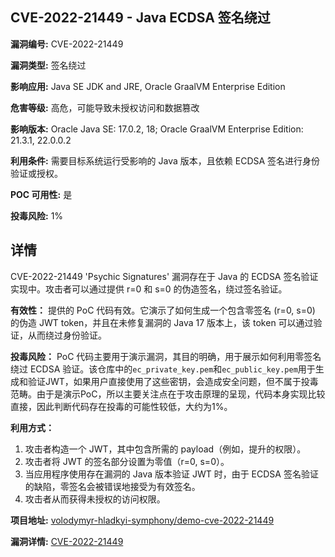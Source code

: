## CVE-2022-21449 - Java ECDSA 签名绕过

**漏洞编号:** CVE-2022-21449

**漏洞类型:** 签名绕过

**影响应用:** Java SE JDK and JRE, Oracle GraalVM Enterprise Edition

**危害等级:** 高危，可能导致未授权访问和数据篡改

**影响版本:** Oracle Java SE: 17.0.2, 18; Oracle GraalVM Enterprise Edition: 21.3.1, 22.0.0.2

**利用条件:** 需要目标系统运行受影响的 Java 版本，且依赖 ECDSA 签名进行身份验证或授权。

**POC 可用性:** 是

**投毒风险:** 1%

## 详情

CVE-2022-21449 'Psychic Signatures' 漏洞存在于 Java 的 ECDSA 签名验证实现中。攻击者可以通过提供 r=0 和 s=0 的伪造签名，绕过签名验证。 

**有效性：**
提供的 PoC 代码有效。它演示了如何生成一个包含零签名 (r=0, s=0) 的伪造 JWT token，并且在未修复漏洞的 Java 17 版本上，该 token 可以通过验证，从而绕过身份验证。

**投毒风险：**
PoC 代码主要用于演示漏洞，其目的明确，用于展示如何利用零签名绕过 ECDSA 验证。该仓库中的`ec_private_key.pem`和`ec_public_key.pem`用于生成和验证JWT，如果用户直接使用了这些密钥，会造成安全问题，但不属于投毒范畴。由于是演示PoC，所以主要关注点在于攻击原理的呈现，代码本身实现比较直接，因此判断代码存在投毒的可能性较低，大约为1%。

**利用方式：**
1.  攻击者构造一个 JWT，其中包含所需的 payload（例如，提升的权限）。
2.  攻击者将 JWT 的签名部分设置为零值（r=0, s=0）。
3.  当应用程序使用存在漏洞的 Java 版本验证 JWT 时，由于 ECDSA 签名验证的缺陷，零签名会被错误地接受为有效签名。
4.  攻击者从而获得未授权的访问权限。

**项目地址:** [volodymyr-hladkyi-symphony/demo-cve-2022-21449](https://github.com/volodymyr-hladkyi-symphony/demo-cve-2022-21449)

**漏洞详情:** [CVE-2022-21449](https://nvd.nist.gov/vuln/detail/CVE-2022-21449)